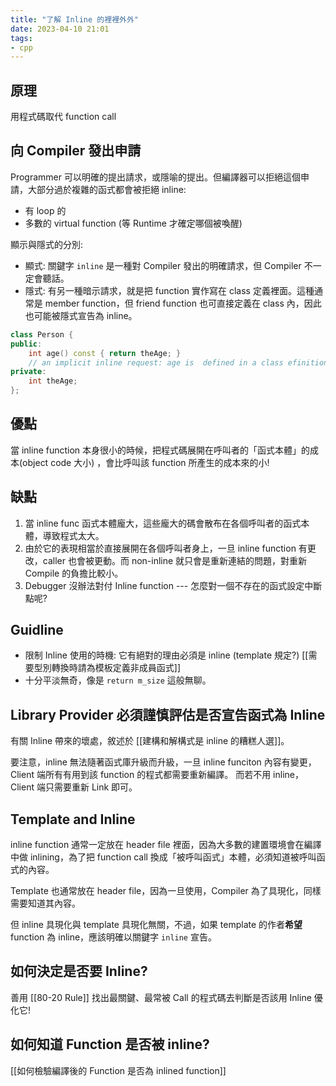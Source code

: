 ```yaml
---
title: "了解 Inline 的裡裡外外"
date: 2023-04-10 21:01
tags:
- cpp
---
```


## 原理
用程式碼取代 function call

## 向 Compiler 發出申請

Programmer 可以明確的提出請求，或隱喻的提出。但編譯器可以拒絕這個申請，大部分過於複雜的函式都會被拒絕 inline:
- 有 loop 的
- 多數的 virtual function (等 Runtime 才確定哪個被喚醒)

顯示與隱式的分別:
- 顯式: 關鍵字 `inline` 是一種對 Compiler 發出的明確請求，但 Compiler 不一定會聽話。
- 隱式: 有另一種暗示請求，就是把 function 實作寫在 class 定義裡面。這種通常是 member function，但 friend function 也可直接定義在 class 內，因此也可能被隱式宣告為 inline。

```cpp
class Person {
public:
	int age() const { return theAge; } 
	// an implicit inline request: age is  defined in a class efinition
private:
	int theAge;
};
```



## 優點
當 inline function 本身很小的時候，把程式碼展開在呼叫者的「函式本體」的成本(object code 大小) ，會比呼叫該 function 所產生的成本來的小! 

## 缺點
1. 當 inline func 函式本體龐大，這些龐大的碼會散布在各個呼叫者的函式本體，導致程式太大。
2. 由於它的表現相當於直接展開在各個呼叫者身上，一旦 inline function 有更改，caller 也會被更動。而 non-inline 就只會是重新連結的問題，對重新 Compile 的負擔比較小。
3. Debugger 沒辦法對付 Inline function --- 怎麼對一個不存在的函式設定中斷點呢?

## Guidline 
- 限制 Inline 使用的時機: 它有絕對的理由必須是 inline (template 規定?) [[需要型別轉換時請為模板定義非成員函式]]
- 十分平淡無奇，像是 `return m_size` 這般無聊。

## Library Provider 必須謹慎評估是否宣告函式為 Inline 
有關 Inline 帶來的壞處，敘述於 [[建構和解構式是 inline 的糟糕人選]]。

要注意，inline 無法隨著函式庫升級而升級，一旦 inline funciton 內容有變更，Client 端所有有用到該 function 的程式都需要重新編譯。
而若不用 inline，Client 端只需要重新 Link 即可。

## Template and Inline

inline function 通常一定放在 header file 裡面，因為大多數的建置環境會在編譯中做 inlining，為了把 function call 換成「被呼叫函式」本體，必須知道被呼叫函式的內容。

Template 也通常放在 header file，因為一旦使用，Compiler 為了具現化，同樣需要知道其內容。

但 inline 具現化與 template 具現化無關，不過，如果 template 的作者**希望** function 為 inline，應該明確以關鍵字 `inline` 宣告。

## 如何決定是否要 Inline? 
善用 [[80-20 Rule]] 找出最關鍵、最常被 Call 的程式碼去判斷是否該用 Inline 優化它!

## 如何知道 Function 是否被 inline?
[[如何檢驗編譯後的 Function 是否為 inlined function]]